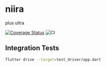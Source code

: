 # niira

plus ultra

[![Coverage Status](https://coveralls.io/repos/github/tamari-gray/niira/badge.svg?branch=dev)](https://coveralls.io/github/tamari-gray/niira?branch=dev)
![CI](https://github.com/tamari-gray/niira/workflows/CI/badge.svg?branch=dev)

## Integration Tests 

```sh
flutter drive --target=test_driver/app.dart
```